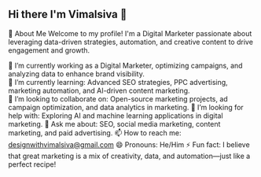 ## Hi there I'm Vimalsiva 👋
🌟 About Me
Welcome to my profile! I'm a Digital Marketer passionate about leveraging data-driven strategies, automation, and creative content to drive engagement and growth.

  🔭 I’m currently working as a Digital Marketer, optimizing campaigns, and analyzing data to enhance brand visibility.		
  🌱 I’m currently learning: Advanced SEO strategies, PPC advertising, marketing automation, and AI-driven content marketing.	
  👯 I’m looking to collaborate on: Open-source marketing projects, ad campaign optimization, and data analytics in marketing.
  🤔 I’m looking for help with: Exploring AI and machine learning applications in digital marketing.
  💬 Ask me about: SEO, social media marketing, content marketing, and paid advertising.
  📫 How to reach me: designwithvimalsiva@gmail.com
  😄 Pronouns: He/Him
  ⚡ Fun fact: I believe that great marketing is a mix of creativity, data, and automation—just like a perfect recipe!
